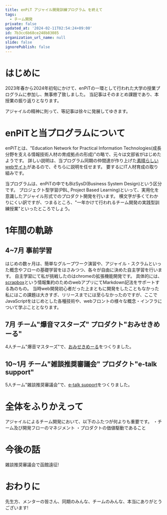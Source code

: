 ```yaml
---
title: enPiT アジャイル開発訓練プログラム を終えて
tags:
  - チーム開発
private: false
updated_at: '2024-02-11T02:54:24+09:00'
id: 7b3cc6b68ce248b83085
organization_url_name: null
slide: false
ignorePublish: false
---
```


# はじめに

2023年春から2024年初旬にかけて、enPiTの一環として行われた大学の授業プログラムに参加し、無事修了致しました。
当記事はそのまとめ課題であり、本授業の振り返りとなります。

アジャイルの精神に則って、等記事は徐々に発展してゆきます。

# enPiTと当プログラムについて

enPiTとは、"Education Network for Practical Information Technologies(成長分野を支える情報技術人材の育成拠点の形成)"の略で、元々は文部省がはじめたようです。
詳しい説明は、当プログラム同期の仲間達が作り上げた[素晴らしいwebサイト](https://enpit.coins.tsukuba.ac.jp)があるので、そちらに説明を任せます。
要するにIT人材育成の取り組みです。

当プログラムは、enPiTの中でもBizSysD(Business System Design)という区分です。
プロジェクト型学習(PBL, Project Based Learning)といって、実用化を意識したアジャイル形式でのプロダクト開発を行います。
横文字が多くてわかりにくい訳ですが、つまるところ、"一年かけて行われるチーム開発の実践型訓練授業"といったところでしょう。

# 1年間の軌跡

## 4~7月 事前学習

はじめの数ヶ月は、簡単なグループワーク演習や、アジャイル・スクラムといった概念やフローの基礎学習をはさみつつ、各々が自由に決めた自主学習を行います。
自主学習にて私が挑戦したのはchromeの拡張機能開発です。
具体的には、[scrapbox](https://scrapbox.io)という情報集約のためのwebアプリにてMarkdown記法をサポートする為のもの。
当時web開発初心者だった上まともに開発をしたこともなかった私にはこの課題は大きすぎ、リリースまでには至らなかったのですが、ここでJavaScriptをはじめとした各種技術や、webフロントの様々な概念・インフラについて学ぶこととなります。

## 7月 チーム"爆音マスターズ" プロダクト"おみせきめーる"

4人チーム"爆音マスターズ"で、[おみせきめーる](https://omise-kimeru.vercel.app)をつくりました。

## 10~1月 チーム"雑談推奨審議会" プロダクト"e-talk support"

5人チーム"雑談推奨審議会"で、[e-talk support](https://e-talk-support.vercel.app)をつくりました。

# 全体をふりかえって

アジャイルによるチーム開発において、以下のふたつが何よりも重要です。
・チーム及び開発フローのマネジメント
・プロダクトの価値駆動であること

# 今後の話

雑談推奨審議会で函館遠征!

# おわりに

先生方、メンターの皆さん、同期のみんな、チームのみんな、本当にありがとうございます!
